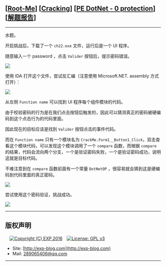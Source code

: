 ## [[Root-Me](https://www.root-me.org/)] [[Cracking](https://www.root-me.org/en/Challenges/Cracking/)] [[PE DotNet - 0 protection](https://www.root-me.org/en/Challenges/Cracking/PE-DotNet-0-protection)] [[解题报告](https://exp-blog.com/safe/ctf/rootme/cracking/pe-dotnet-0-protection/)]

------

水题。

开启挑战后，下载了一个 `ch22.exe` 文件，运行后是一个 UI 程序。

随意输入一个 password ，点击 `Valider` 按钮后，提示密码错误。

![](https://github.com/lyy289065406/CTF-Solving-Reports/blob/master/rootme/Cracking/%5B05%5D%20%5B10P%5D%20PE%20DotNet%20-%200%20protection/imgs/01.png)

使用 IDA 打开这个文件，尝试反汇编（注意使用 Microsoft.NET. assembly 方式打开）：

![](https://github.com/lyy289065406/CTF-Solving-Reports/blob/master/rootme/Cracking/%5B05%5D%20%5B10P%5D%20PE%20DotNet%20-%200%20protection/imgs/02.png)

从左侧 `Function name` 可以找到 UI 程序每个组件模块的代码。

由于校验密码的行为是在我们点击按钮后触发的，因此可以猜测真正的密码被硬编码到这个点击行为的代码里面。

因此现在的目标应该是找到 `Valider` 按钮点击的事件代码。

而在 `Function name` 只有一个模块名为 `CrackMe.Form1__Button1_Click`，双击查看这个模块代码，可以发现这个模块调用了一个 `compare` 函数，而根据 `compare` 的结果，代码会流向两个分支，一个是验证密码失败，一个是验证密码成功，说明这就是目标代码。

不难注意到在 `compare` 函数前面有一个常量 `DotNetOP` ，很容易就会猜到这是硬编码到代码里面的真正密码。

![](https://github.com/lyy289065406/CTF-Solving-Reports/blob/master/rootme/Cracking/%5B05%5D%20%5B10P%5D%20PE%20DotNet%20-%200%20protection/imgs/03.png)

尝试使用这个密码验证，挑战成功。

![](https://github.com/lyy289065406/CTF-Solving-Reports/blob/master/rootme/Cracking/%5B05%5D%20%5B10P%5D%20PE%20DotNet%20-%200%20protection/imgs/04.png)

------

## 版权声明

　[![Copyright (C) EXP,2016](https://img.shields.io/badge/Copyright%20(C)-EXP%202016-blue.svg)](http://exp-blog.com)　[![License: GPL v3](https://img.shields.io/badge/License-GPL%20v3-blue.svg)](https://www.gnu.org/licenses/gpl-3.0)
  

- Site: [http://exp-blog.com](http://exp-blog.com) 
- Mail: <a href="mailto:289065406@qq.com?subject=[EXP's Github]%20Your%20Question%20（请写下您的疑问）&amp;body=What%20can%20I%20help%20you?%20（需要我提供什么帮助吗？）">289065406@qq.com</a>


------

